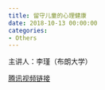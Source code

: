 ```yaml
---
title: 留守儿童的心理健康
date: 2018-10-13 00:00:00
categories:
- Others
---
```


主讲人：李瑾（布朗大学）

[腾讯视频链接](https://v.qq.com/x/page/v0399h37cr5.html)
